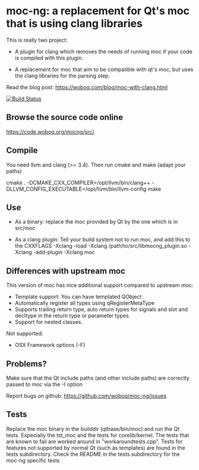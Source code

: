# moc-ng:  a replacement for Qt's moc that is using clang libraries

This is really two project:

  * A plugin for clang which removes the needs of running moc
    if your code is compiled with this plugin.

  * A replacement for moc that aim to be compatible with qt's moc,
    but uses the clang libraries for the parsing step.

Read the blog post:  https://woboq.com/blog/moc-with-clang.html

[![Build Status](https://travis-ci.org/woboq/moc-ng.svg?branch=master)](https://travis-ci.org/woboq/moc-ng)

## Browse the source code online
https://code.woboq.org/mocng/src/

## Compile

You need llvm and clang (>= 3.4).
Then run cmake and make (adapt your paths)

 cmake . -DCMAKE_CXX_COMPILER=/opt/llvm/bin/clang++  -DLLVM_CONFIG_EXECUTABLE=/opt/llvm/bin/llvm-config
 make

## Use

 * As a binary:  replace the moc provided by Qt by the one which is in src/moc

 * As a clang plugin: Tell your build system not to run moc, and add this to the CXXFLAGS
    -Xclang -load  -Xclang /path/to/src/libmocng_plugin.so -Xclang -add-plugin -Xclang moc

## Differences with upstream moc

This version of moc has nice additional support compared to upstream moc:

 * Template support: You can have templated QObject
 * Automatically register all types using qRegisterMetaType
 * Supports trailing return type, auto return types for signals and slot and decltype in the
   return type or parameter types.
 * Support for nested classes.

Not supported:
 * OSX Framework options (-F)

## Problems?

Make sure that the Qt include paths (and other include paths) are correctly passed to moc via the -I option

Report bugs on github: https://github.com/woboq/moc-ng/issues

## Tests

Replace the moc binary in the builddir (qtbase/bin/moc)  and run the Qt tests.
Expecially the tst_moc and the tests for corelib/kernel.
The tests that are known to fail are worked around in "workaroundtests.cpp".
Tests for features not supported by normal Qt (such as templates) are found in
the tests subdirectory.
Check the README in the tests subdirectory for the moc-ng specific tests
